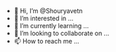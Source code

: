 - 👋 Hi, I’m @Shouryavetn
- 👀 I’m interested in ...
- 🌱 I’m currently learning ...
- 💞️ I’m looking to collaborate on ...
- 📫 How to reach me ...

<!---
Shouryavetn/Shouryavetn is a ✨ special ✨ repository because its `README.md` (this file) appears on your GitHub profile.
You can click the Preview link to take a look at your changes.
--->
